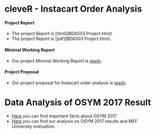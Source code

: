 # cleveR - Instacart Order Analysis 
#### Project Report
+ The project Report is [html](BDA503 Project.html).
+ The project Report is [pdf](BDA503 Project.html).

#### Minimal Working Report
+ Our project Minimal Working Report is [ready](minimal_working_report.html).

#### Project Proposal
+ Our project proposal for Instacart order analysis is [ready](Proposal.html).

# Data Analysis of OSYM 2017 Result


+ [Here](OSYM_DATA.html) you can find important facts about OSYM 2017
+ [Here](osym2017.html) you can find our analysis on OSYM 2017 results and MEF University eveluation.
